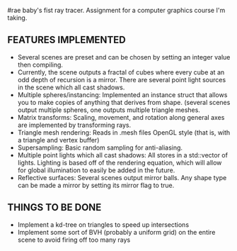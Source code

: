 #rae
baby's fist ray tracer. Assignment for a computer graphics course I'm taking.

## FEATURES IMPLEMENTED

- Several scenes are preset and can be chosen by setting an integer value then compiling.
- Currently, the scene outputs a fractal of cubes where every cube at an odd depth of recursion
 is a mirror. There are several point light sources in the scene which all cast shadows.
- Multiple spheres/instancing: Implemented an instance struct that allows you to
make copies of anything that derives from shape. (several scenes output multiple spheres,
one outputs multiple triangle meshes.
- Matrix transforms: Scaling, movement, and rotation along general axes are implemented by
transforming rays.
- Triangle mesh rendering: Reads in .mesh files OpenGL style (that is, with a triangle and vertex
buffer)
- Supersampling: Basic random sampling for anti-aliasing.
- Multiple point lights which all cast shadows: All stores in a std::vector of lights.
Lighting is based off of the rendering equation, which will allow for global illumination
to easily be added in the future.
- Reflective surfaces: Several scenes output mirror balls. Any shape type can be made a mirror
by setting its mirror flag to true.

## THINGS TO BE DONE

- Implement a kd-tree on triangles to speed up intersections
- Implement some sort of BVH (probably a uniform grid) on the entire scene to avoid firing off too many rays
